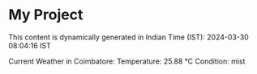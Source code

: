 # My Project

This content is dynamically generated in Indian Time (IST): 2024-03-30 08:04:16 IST


Current Weather in Coimbatore:
Temperature: 25.88 °C
Condition: mist
